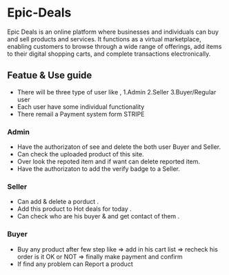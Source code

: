 ﻿# Epic-Deals
Epic Deals is an online platform where businesses and individuals can buy and sell products and services. It functions as a virtual marketplace, enabling customers to browse through a wide range of offerings, add items to their digital shopping carts, and complete transactions electronically.

## Featue & Use guide

 * There will be three type of user like , 1.Admin 2.Seller 3.Buyer/Regular user
 *  Each user have some individual functionality 
 * There remail a Payment system form STRIPE 

 
 ### Admin 
  * Have the authorizaton of see and delete the both user Buyer and Seller.
  *  Can check the uploaded product of this site.
  *  Over look the repoted item and if want can delete reported item.
  *  Have the authorizaton to add the verify badge to a Seller.

 ### Seller
  * Can add & delete a porduct .
  * Add this product to Hot deals for today .
  * Can check who are his buyer & and get contact of them .

 ### Buyer 
  * Buy any product after few step like
           => add in his cart list 
           => recheck his order is it OK or NOT
           =>  finally make payment and confirm 
  * If find any problem can Report a product 
